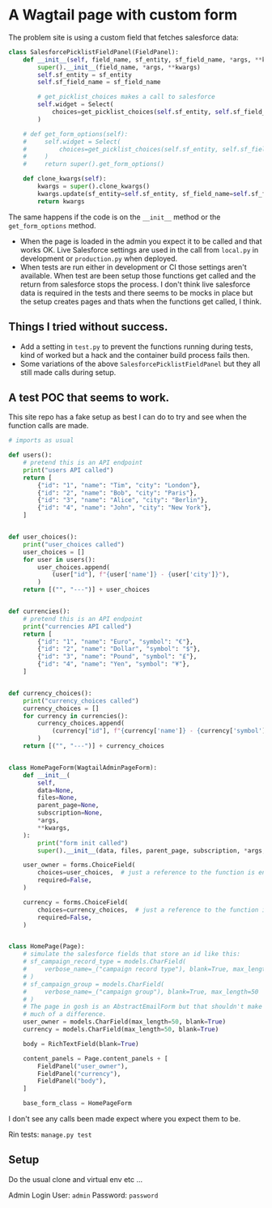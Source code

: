 # A Wagtail page with custom form

The problem site is using a custom field that fetches salesforce data:

```python
class SalesforcePicklistFieldPanel(FieldPanel):
    def __init__(self, field_name, sf_entity, sf_field_name, *args, **kwargs):
        super().__init__(field_name, *args, **kwargs)
        self.sf_entity = sf_entity
        self.sf_field_name = sf_field_name

        # get_picklist_choices makes a call to salesforce
        self.widget = Select(
            choices=get_picklist_choices(self.sf_entity, self.sf_field_name)
        )

    # def get_form_options(self):
    #     self.widget = Select(
    #         choices=get_picklist_choices(self.sf_entity, self.sf_field_name)
    #     )
    #     return super().get_form_options()

    def clone_kwargs(self):
        kwargs = super().clone_kwargs()
        kwargs.update(sf_entity=self.sf_entity, sf_field_name=self.sf_field_name)
        return kwargs
```

The same happens if the code is on the `__init__` method or the `get_form_options` method.

- When the page is loaded in the admin you expect it to be called and that works OK. Live Salesforce settings are used in the call from `local.py` in development or `production.py` when deployed.
- When tests are run either in development or CI those settings aren't available. When test are been setup those functions get called and the return from salesforce stops the process. I don't think live salesforce data is required in the tests and there seems to be mocks in place but the setup creates pages and thats when the functions get called, I think.

## Things I tried without success.

- Add a setting in `test.py` to prevent the functions running during tests, kind of worked but a hack and the container build process fails then.
- Some variations of the above `SalesforcePicklistFieldPanel` but they all still made calls during setup.

## A test POC that seems to work.

This site repo has a fake setup as best I can do to try and see when the function calls are made.

```python
# imports as usual

def users():
    # pretend this is an API endpoint
    print("users API called")
    return [
        {"id": "1", "name": "Tim", "city": "London"},
        {"id": "2", "name": "Bob", "city": "Paris"},
        {"id": "3", "name": "Alice", "city": "Berlin"},
        {"id": "4", "name": "John", "city": "New York"},
    ]


def user_choices():
    print("user_choices called")
    user_choices = []
    for user in users():
        user_choices.append(
            (user["id"], f"{user['name']} - {user['city']}"),
        )
    return [("", "---")] + user_choices


def currencies():
    # pretend this is an API endpoint
    print("currencies API called")
    return [
        {"id": "1", "name": "Euro", "symbol": "€"},
        {"id": "2", "name": "Dollar", "symbol": "$"},
        {"id": "3", "name": "Pound", "symbol": "£"},
        {"id": "4", "name": "Yen", "symbol": "¥"},
    ]


def currency_choices():
    print("currency_choices called")
    currency_choices = []
    for currency in currencies():
        currency_choices.append(
            (currency["id"], f"{currency['name']} - {currency['symbol']}"),
        )
    return [("", "---")] + currency_choices


class HomePageForm(WagtailAdminPageForm):
    def __init__(
        self,
        data=None,
        files=None,
        parent_page=None,
        subscription=None,
        *args,
        **kwargs,
    ):
        print("form init called")
        super().__init__(data, files, parent_page, subscription, *args, **kwargs)

    user_owner = forms.ChoiceField(
        choices=user_choices,  # just a reference to the function is enough
        required=False,
    )

    currency = forms.ChoiceField(
        choices=currency_choices,  # just a reference to the function is enough
        required=False,
    )


class HomePage(Page):
    # simulate the salesforce fields that store an id like this:
    # sf_campaign_record_type = models.CharField(
    #     verbose_name=_("campaign record type"), blank=True, max_length=50
    # )
    # sf_campaign_group = models.CharField(
    #     verbose_name=_("campaign group"), blank=True, max_length=50
    # )
    # The page in gosh is an AbstractEmailForm but that shouldn't make too
    # much of a difference.
    user_owner = models.CharField(max_length=50, blank=True)
    currency = models.CharField(max_length=50, blank=True)

    body = RichTextField(blank=True)

    content_panels = Page.content_panels + [
        FieldPanel("user_owner"),
        FieldPanel("currency"),
        FieldPanel("body"),
    ]

    base_form_class = HomePageForm

```

I don't see any calls been made expect where you expect them to be.

Rin tests: `manage.py test`

## Setup

Do the usual clone and virtual env etc ...

Admin Login User: `admin` Password: `password`
